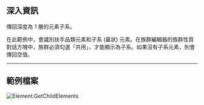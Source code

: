 ## 深入資訊
傳回深度為 1 層的元素子系。

在此範例中，會識別扶手品類元素和子系 (巢狀) 元素。在族群編輯器的族群性質對話方塊中，族群必須勾選「共用」，才能顯示為子系。如果沒有子系元素，則會傳回空值。

___
## 範例檔案

![Element.GetChildElements](./Revit.Elements.Element.GetChildElements_img.jpg)
